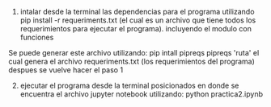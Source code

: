 1. intalar desde la terminal las dependencias para el programa utilizando pip install -r requeriments.txt (el cual es un archivo que tiene todos los requerimientos para ejecutar el programa). incluyendo el modulo con funciones

Se puede generar este archivo utilizando:
    pip intall pipreqs
    pipreqs 'ruta'
el cual genera el archivo requeriments.txt (los requerimientos del programa)
despues se vuelve hacer el paso 1

2. ejecutar el programa desde la terminal posicionados en donde se encuentra el archivo jupyter notebook utilizando: python practica2.ipynb 